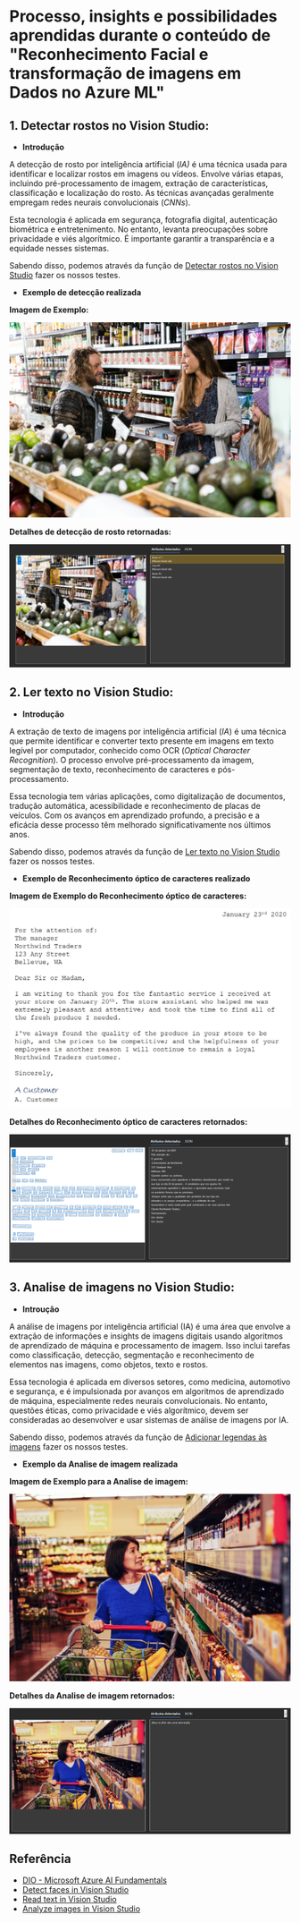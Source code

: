 # Processo, insights e possibilidades aprendidas durante o conteúdo de **"Reconhecimento Facial e transformação de imagens em Dados no Azure ML"**

## **1. Detectar rostos no Vision Studio:**

- **Introdução**

A detecção de rosto por inteligência artificial (*IA)* é uma técnica usada para identificar e localizar rostos em imagens ou vídeos. Envolve várias etapas, incluindo pré-processamento de imagem, extração de características, classificação e localização do rosto. As técnicas avançadas geralmente empregam redes neurais convolucionais (*CNNs*). 

Esta tecnologia é aplicada em segurança, fotografia digital, autenticação biométrica e entretenimento. No entanto, levanta preocupações sobre privacidade e viés algorítmico. É importante garantir a transparência e a equidade nesses sistemas. 

Sabendo disso, podemos através da função de [Detectar rostos no Vision Studio](https://portal.vision.cognitive.azure.com/demo/face-detection) fazer os nossos testes.

- **Exemplo de detecção realizada**

**Imagem de Exemplo:**

![Imagem de Exemplo da prática feita](Praticas\DetectfacesinVisionStudio\inputs\store-camera-2.jpg)

**Detalhes de detecção de rosto retornadas:**

![Detalhes de detecção de rosto retornados através da prática](Praticas\DetectfacesinVisionStudio\outputs\store-camera-2.1.png)


## **2. Ler texto no Vision Studio:**

- **Introdução**

A extração de texto de imagens por inteligência artificial (*IA*) é uma técnica que permite identificar e converter texto presente em imagens em texto legível por computador, conhecido como OCR (*Optical Character Recognition*). O processo envolve pré-processamento da imagem, segmentação de texto, reconhecimento de caracteres e pós-processamento. 

Essa tecnologia tem várias aplicações, como digitalização de documentos, tradução automática, acessibilidade e reconhecimento de placas de veículos. Com os avanços em aprendizado profundo, a precisão e a eficácia desse processo têm melhorado significativamente nos últimos anos.

Sabendo disso, podemos através da função de [Ler texto no Vision Studio](https://portal.vision.cognitive.azure.com/demo/extract-text-from-images) fazer os nossos testes.

- **Exemplo de Reconhecimento óptico de caracteres realizado**

**Imagem de Exemplo do Reconhecimento óptico de caracteres:**

![Imagem de Exemplo da prática feita](Praticas\ReadtextinVisionStudio\inputs\letter.jpg)

**Detalhes do Reconhecimento óptico de caracteres retornados:**

![Detalhes do Reconhecimento óptico de caracteres retornados através da prática](Praticas\ReadtextinVisionStudio\outputs\letter.png)

## **3. Analise de imagens no Vision Studio:**

- **Introução**

A análise de imagens por inteligência artificial (IA) é uma área que envolve a extração de informações e insights de imagens digitais usando algoritmos de aprendizado de máquina e processamento de imagem. Isso inclui tarefas como classificação, detecção, segmentação e reconhecimento de elementos nas imagens, como objetos, texto e rostos. 

Essa tecnologia é aplicada em diversos setores, como medicina, automotivo e segurança, e é impulsionada por avanços em algoritmos de aprendizado de máquina, especialmente redes neurais convolucionais. No entanto, questões éticas, como privacidade e viés algorítmico, devem ser consideradas ao desenvolver e usar sistemas de análise de imagens por IA.

Sabendo disso, podemos através da função de [Adicionar legendas às imagens](https://portal.vision.cognitive.azure.com/demo/image-captioning) fazer os nossos testes.

- **Exemplo da Analise de imagem realizada**

**Imagem de Exemplo para a Analise de imagem:**

![Imagem de Exemplo da prática feita](Praticas\AnalyzeimagesinVisionStudio\inputs\store-camera-3.jpg)

**Detalhes da Analise de imagem retornados:**

![Detalhes da Analise imagem retornadas através da prática](Praticas\AnalyzeimagesinVisionStudio\outputs\store-camera-3.1.png)

## Referência

 - [DIO - Microsoft Azure AI Fundamentals](https://web.dio.me/track/a088cda7-a37f-451a-b392-46fa7e6ddc55)
 - [Detect faces in Vision Studio](https://microsoftlearning.github.io/mslearn-ai-fundamentals/Instructions/Labs/04-face.html)
 - [Read text in Vision Studio](https://microsoftlearning.github.io/mslearn-ai-fundamentals/Instructions/Labs/05-ocr.html)
  - [Analyze images in Vision Studio](https://microsoftlearning.github.io/mslearn-ai-fundamentals/Instructions/Labs/03-image-analysis.html)

